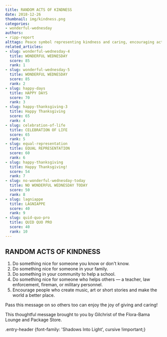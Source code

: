 ```yaml
---
title: RANDOM ACTS OF KINDNESS
date: 2018-12-26
thumbnail: img/kindness.png
categories:
- wonderful-wednesday
authors:
- ripp-report
alttags: Peace symbol representing kindness and caring, encouraging acts of generosity as described in this article
related_articles:
- slug: wonderful-wednesday-4
  title: WONDERFUL WEDNESDAY
  score: 85
  rank: 1
- slug: wonderful-wednesday-5
  title: WONDERFUL WEDNESDAY
  score: 85
  rank: 2
- slug: happy-days
  title: HAPPY DAYS
  score: 70
  rank: 3
- slug: happy-thanksgiving-3
  title: Happy Thanksgiving
  score: 65
  rank: 4
- slug: celebration-of-life
  title: CELEBRATION OF LIFE
  score: 65
  rank: 5
- slug: equal-representation
  title: EQUAL REPRESENTATION
  score: 60
  rank: 6
- slug: happy-thanksgiving
  title: Happy Thanksgiving!
  score: 54
  rank: 7
- slug: no-wonderful-wednesday-today
  title: NO WONDERFUL WEDNESDAY TODAY
  score: 50
  rank: 8
- slug: lagniappe
  title: LAGNIAPPE
  score: 40
  rank: 9
- slug: quid-quo-pro
  title: QUID QUO PRO
  score: 40
  rank: 10
---
```

## RANDOM ACTS OF KINDNESS

1. Do something nice for someone you know or don't know.
2. Do something nice for someone in your family.
3. Do something in your community to help a school.
4. Do something nice for someone who helps others — a teacher, law enforcement, fireman, or military personnel.
5. Encourage people who create music, art or short stories and make the world a better place.

Pass this message on so others too can enjoy the joy of giving and caring!

This thoughtful message brought to you by Gilchrist of the Flora-Bama Lounge and Package Store.

.entry-header {font-family: 'Shadows Into Light', cursive !important;}
